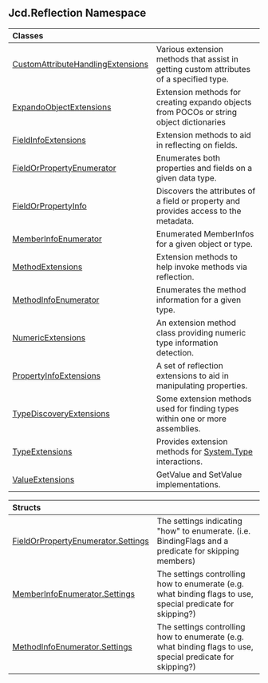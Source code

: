 ## Jcd.Reflection Namespace

| Classes | |
| :--- | :--- |
| [CustomAttributeHandlingExtensions](Jcd.Reflection.CustomAttributeHandlingExtensions.md 'Jcd.Reflection.CustomAttributeHandlingExtensions') | Various extension methods that assist in getting custom attributes of a specified type. |
| [ExpandoObjectExtensions](Jcd.Reflection.ExpandoObjectExtensions.md 'Jcd.Reflection.ExpandoObjectExtensions') | Extension methods for creating expando objects from POCOs or string object dictionaries |
| [FieldInfoExtensions](Jcd.Reflection.FieldInfoExtensions.md 'Jcd.Reflection.FieldInfoExtensions') | Extension methods to aid in reflecting on fields. |
| [FieldOrPropertyEnumerator](Jcd.Reflection.FieldOrPropertyEnumerator.md 'Jcd.Reflection.FieldOrPropertyEnumerator') | Enumerates both properties and fields on a given data type. |
| [FieldOrPropertyInfo](Jcd.Reflection.FieldOrPropertyInfo.md 'Jcd.Reflection.FieldOrPropertyInfo') | Discovers the attributes of a field or property and provides access to the metadata. |
| [MemberInfoEnumerator](Jcd.Reflection.MemberInfoEnumerator.md 'Jcd.Reflection.MemberInfoEnumerator') | Enumerated MemberInfos for a given object or type. |
| [MethodExtensions](Jcd.Reflection.MethodExtensions.md 'Jcd.Reflection.MethodExtensions') | Extension methods to help invoke methods via reflection. |
| [MethodInfoEnumerator](Jcd.Reflection.MethodInfoEnumerator.md 'Jcd.Reflection.MethodInfoEnumerator') | Enumerates the method information for a given type. |
| [NumericExtensions](Jcd.Reflection.NumericExtensions.md 'Jcd.Reflection.NumericExtensions') | An extension method class providing numeric type information detection. |
| [PropertyInfoExtensions](Jcd.Reflection.PropertyInfoExtensions.md 'Jcd.Reflection.PropertyInfoExtensions') | A set of reflection extensions to aid in manipulating properties. |
| [TypeDiscoveryExtensions](Jcd.Reflection.TypeDiscoveryExtensions.md 'Jcd.Reflection.TypeDiscoveryExtensions') | Some extension methods used for finding types within one or more assemblies. |
| [TypeExtensions](Jcd.Reflection.TypeExtensions.md 'Jcd.Reflection.TypeExtensions') | Provides extension methods for [System.Type](https://docs.microsoft.com/en-us/dotnet/api/System.Type 'System.Type') interactions. |
| [ValueExtensions](Jcd.Reflection.ValueExtensions.md 'Jcd.Reflection.ValueExtensions') | GetValue and SetValue implementations. |

| Structs | |
| :--- | :--- |
| [FieldOrPropertyEnumerator.Settings](Jcd.Reflection.FieldOrPropertyEnumerator.Settings.md 'Jcd.Reflection.FieldOrPropertyEnumerator.Settings') | The settings indicating "how" to enumerate. (i.e. BindingFlags and a predicate for skipping members) |
| [MemberInfoEnumerator.Settings](Jcd.Reflection.MemberInfoEnumerator.Settings.md 'Jcd.Reflection.MemberInfoEnumerator.Settings') | The settings controlling how to enumerate (e.g. what binding flags to use, special predicate for skipping?) |
| [MethodInfoEnumerator.Settings](Jcd.Reflection.MethodInfoEnumerator.Settings.md 'Jcd.Reflection.MethodInfoEnumerator.Settings') | The settings controlling how to enumerate (e.g. what binding flags to use, special predicate for skipping?) |
